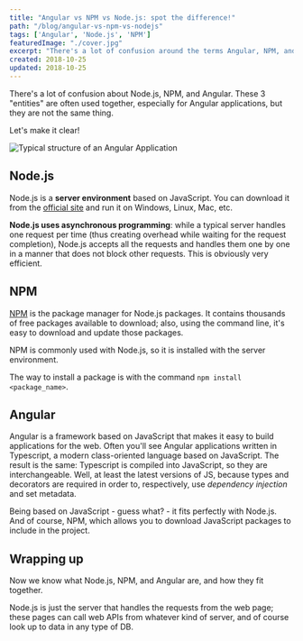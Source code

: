 ```yaml
---
title: "Angular vs NPM vs Node.js: spot the difference!"
path: "/blog/angular-vs-npm-vs-nodejs"
tags: ['Angular', 'Node.js', 'NPM']
featuredImage: "./cover.jpg"
excerpt: "There's a lot of confusion around the terms Angular, NPM, and NodeJS. What are they? And how do they interact with each other?"
created: 2018-10-25
updated: 2018-10-25
---
```


There's a lot of confusion about Node.js, NPM, and Angular. These 3 "entities" are often used together, especially for Angular applications, but they are not the same thing.

Let's make it clear!

![Typical structure of an Angular Application](https://dius.imgix.net/2015/01/Screen-Shot-2015-02-17-at-12.04.46-pm.png "Angular application structure")

## Node.js

Node.js is a __server environment__ based on JavaScript. You can download it from the [official site](https://nodejs.org/ "Node.js website") and run it on Windows, Linux, Mac, etc.

__Node.js uses asynchronous programming__: while a typical server handles one request per time (thus creating overhead while waiting for the request completion), Node.js accepts all the requests and handles them one by one in a manner that does not block other requests. This is obviously very efficient.

## NPM

[NPM](https://www.npmjs.com/package/npm "NPM website") is the package manager for Node.js packages. It contains thousands of free packages available to download; also, using the command line, it's easy to download and update those packages.

NPM is commonly used with Node.js, so it is installed with the server environment.

The way to install a package is with the command `npm install <package_name>`.

## Angular

Angular is a framework based on JavaScript that makes it easy to build applications for the web. Often you'll see Angular applications written in Typescript, a modern class-oriented language based on JavaScript. The result is the same: Typescript is compiled into JavaScript, so they are interchangeable. Well, at least the latest versions of JS, because types and decorators are required in order to, respectively, use _dependency injection_ and set metadata.

Being based on JavaScript - guess what? - it fits perfectly with Node.js. And of course, NPM, which allows you to download JavaScript packages to include in the project.

## Wrapping up

Now we know what Node.js, NPM, and Angular are, and how they fit together.

Node.js is just the server that handles the requests from the web page; these pages can call web APIs from whatever kind of server, and of course look up to data in any type of DB.
